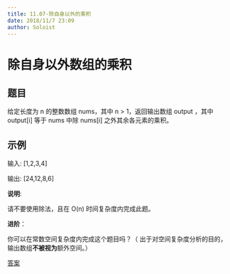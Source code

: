 ```yaml
---
title: 11.07-除自身以外的乘积
date: 2018/11/7 23:09
author: Soloist
---
```

    
# 除自身以外数组的乘积

## 题目

给定长度为 n 的整数数组 nums，其中 n > 1，返回输出数组 output ，其中 output[i] 等于 nums 中除 nums[i] 之外其余各元素的乘积。

## 示例

输入: [1,2,3,4]

输出: [24,12,8,6]

**说明**: 

请不要使用除法，且在 O(n) 时间复杂度内完成此题。

**进阶**：

你可以在常数空间复杂度内完成这个题目吗？（ 出于对空间复杂度分析的目的，输出数组**不被视为**额外空间。）

[答案](https://github.com/aSoloist/java-algorithm/blob/master/code/11.07/Main.java)